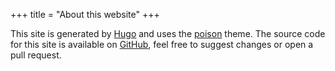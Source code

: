 +++
title = "About this website"
+++

This site is generated by [Hugo](https://gohugo.io) and uses the [poison](https://github.com/lukeorth/poison) theme. The source code for this site is available on [GitHub](https://github.com/coravacav/readthis), feel free to suggest changes or open a pull request.
